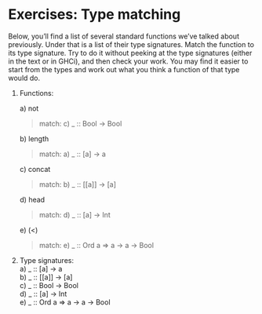 # Exercises: Type matching

Below, you’ll find a list of several standard functions we’ve talked about previously. Under that is a list of their type signatures. Match the function to its type signature. Try to do it without peeking at the type signatures (either in the text or in GHCi), and then check your work. You may find it easier to start from the types and work out what you think a function of that type would do.

1. Functions:

    a) not  
    > match: c) _ :: Bool -> Bool

    b) length  
    > match: a) _ :: [a] -> a 

    c) concat  
    > match: b) _ :: [[a]] -> [a]

    d) head 
    > match: d) _ :: [a] -> Int

    e) (<)  
    > match: e) _ :: Ord a => a -> a -> Bool

2. Type signatures:  
a) _ :: [a] -> a  
b) _ :: [[a]] -> [a]  
c) _ :: Bool -> Bool  
d) _ :: [a] -> Int  
e) _ :: Ord a => a -> a -> Bool  
